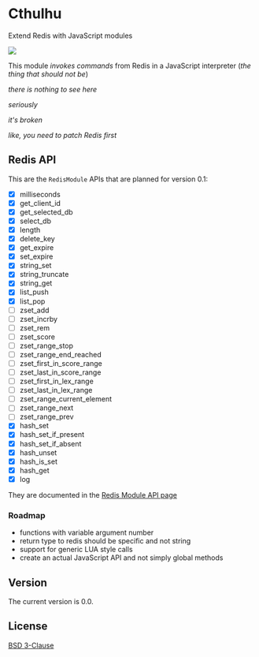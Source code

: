 # Cthulhu
Extend Redis with JavaScript modules

![](https://c1.staticflickr.com/9/8758/18161295638_6fc93ec641_b.jpg)

This module *invokes commands* from Redis in a JavaScript interpreter (*the thing that should not be*)

*there is nothing to see here*

*seriously*

*it's broken*



*like, you need to patch Redis first*

## Redis API

This are the `RedisModule` APIs that are planned for version 0.1:

 * [x] milliseconds
 * [x] get_client_id
 * [x] get_selected_db
 * [x] select_db
 * [x] length
 * [x] delete_key
 * [x] get_expire
 * [x] set_expire
 * [x] string_set
 * [x] string_truncate
 * [x] string_get
 * [x] list_push
 * [x] list_pop
 * [ ] zset_add
 * [ ] zset_incrby
 * [ ] zset_rem
 * [ ] zset_score
 * [ ] zset_range_stop
 * [ ] zset_range_end_reached
 * [ ] zset_first_in_score_range
 * [ ] zset_last_in_score_range
 * [ ] zset_first_in_lex_range
 * [ ] zset_last_in_lex_range
 * [ ] zset_range_current_element
 * [ ] zset_range_next
 * [ ] zset_range_prev
 * [x] hash_set
 * [x] hash_set_if_present
 * [x] hash_set_if_absent
 * [x] hash_unset
 * [x] hash_is_set
 * [x] hash_get
 * [x] log

 They are documented in the [Redis Module API page](https://github.com/antirez/redis/blob/unstable/src/modules/API.md)

### Roadmap

* functions with variable argument number
* return type to redis should be specific and not string
* support for generic LUA style calls
* create an actual JavaScript API and not simply global methods

 ## Version

 The current version is 0.0.

 ## License

 [BSD 3-Clause](https://github.com/sklivvz/cthulhu/blob/master/LICENSE)